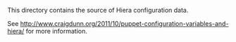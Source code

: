 This directory contains the source of Hiera configuration data.

See http://www.craigdunn.org/2011/10/puppet-configuration-variables-and-hiera/ for more information.